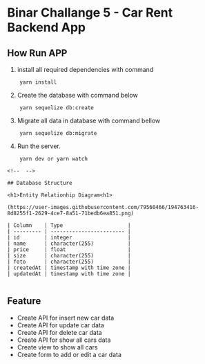 # Binar Challange 5 - Car Rent Backend App

## How Run APP

1. install all required dependencies with command

```properties
    yarn install
```

2. Create the database with command below

```properties
    yarn sequelize db:create
```

3. Migrate all data in database with command bellow

```properties
    yarn sequelize db:migrate
```

4. Run the server.

```properties
    yarn dev or yarn watch

<!--  -->

## Database Structure

<h1>Entity Relationhip Diagram<h1>

(https://user-images.githubusercontent.com/79560466/194763416-8d8255f1-2629-4ce7-8a51-71bedb6ea851.png)

| Column    | Type                     |
| --------- | ------------------------ |
| id        | integer                  |
| name      | character(255)           |
| price     | float                    |
| size      | character(255)           |
| foto      | character(255)           |
| createdAt | timestamp with time zone |
| updatedAt | timestamp with time zone |


```

## Feature

- Create API for insert new car data
- Create API for update car data
- Create API for delete car data
- Create API for show all cars data
- Create view to show all cars
- Create form to add or edit a car data

<!--  -->
